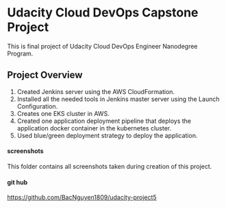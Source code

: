 # Udacity Cloud DevOps Capstone Project

This is final project of Udacity Cloud DevOps Engineer Nanodegree Program.

## Project Overview

1.  Created Jenkins server using the AWS CloudFormation.
2.  Installed all the needed tools in Jenkins master server using the Launch Configuration.
3.  Creates one EKS cluster in AWS.
4.  Created one application deployment pipeline that deploys the application docker container in the kubernetes cluster.
5.  Used blue/green deployment strategy to deploy the application.

#### screenshots

This folder contains all screenshots taken during creation of this project.

#### git hub
https://github.com/BacNguyen1809/udacity-project5
